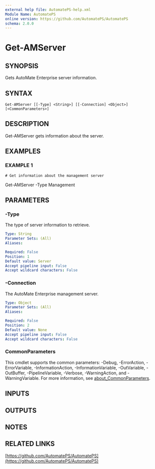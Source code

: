 ```yaml
---
external help file: AutomatePS-help.xml
Module Name: AutomatePS
online version: https://github.com/AutomatePS/AutomatePS
schema: 2.0.0
---
```


# Get-AMServer

## SYNOPSIS
Gets AutoMate Enterprise server information.

## SYNTAX

```
Get-AMServer [[-Type] <String>] [[-Connection] <Object>] [<CommonParameters>]
```

## DESCRIPTION
Get-AMServer gets information about the server.

## EXAMPLES

### EXAMPLE 1
```
# Get information about the management server
```

Get-AMServer -Type Management

## PARAMETERS

### -Type
The type of server information to retrieve.

```yaml
Type: String
Parameter Sets: (All)
Aliases:

Required: False
Position: 1
Default value: Server
Accept pipeline input: False
Accept wildcard characters: False
```

### -Connection
The AutoMate Enterprise management server.

```yaml
Type: Object
Parameter Sets: (All)
Aliases:

Required: False
Position: 2
Default value: None
Accept pipeline input: False
Accept wildcard characters: False
```

### CommonParameters
This cmdlet supports the common parameters: -Debug, -ErrorAction, -ErrorVariable, -InformationAction, -InformationVariable, -OutVariable, -OutBuffer, -PipelineVariable, -Verbose, -WarningAction, and -WarningVariable. For more information, see [about_CommonParameters](http://go.microsoft.com/fwlink/?LinkID=113216).

## INPUTS

## OUTPUTS

## NOTES

## RELATED LINKS

[https://github.com/AutomatePS/AutomatePS](https://github.com/AutomatePS/AutomatePS)

